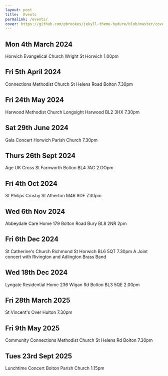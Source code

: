 ```yaml
---
layout: post
title:  Events
permalink: /events/
cover: https://github.com/pbrookes/jekyll-theme-hydure/blob/master/cover.jpg?raw=tru
---
```

## Mon 4th March 2024
Horwich Evangelical Church Wright St Horwich 1.00pm

## Fri 5th April 2024
Connections Methodist Church St Helens Road Bolton 7.30pm

## Fri 24th May 2024
Harwood Methodist Church Longsight Harwood BL2 3HX 7.30pm

## Sat 29th June 2024
Gala Concert Horwich Parish Church 7.30pm

## Thurs 26th Sept 2024
Age UK Cross St Farnworth Bolton BL4 7AG 2.OOpm

##  Fri 4th Oct 2024
St Philips Crosby St Atherton M46 9DF 7.30pm

## Wed 6th Nov 2024
Abbeydale Care Home 179 Bolton Road Bury BL8 2NR 2pm

## Fri 6th Dec 2024
St Catherine's Church Richmond St Horwich BL6 5QT 7.30pm
A Joint concert with Rivington and Adlington Brass Band

## Wed 18th Dec 2024
Lyngate Residential Home 236 Wigan Rd Bolton BL3 5QE 2.00pm

## Fri 28th March 2025
St Vincent's Over Hulton 7.30pm

## Fri 9th May 2025
Community Connections Methodist Church St Helens Rd Bolton 7.30pm

## Tues 23rd Sept 2025
Lunchtime Concert
Bolton Parish Church 1.15pm


